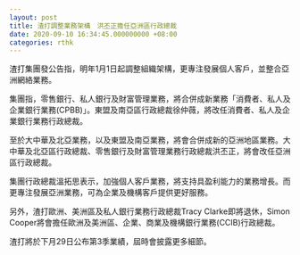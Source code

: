 ```yaml
---
layout: post
title: 渣打調整業務架構　洪丕正擔任亞洲區行政總裁
date: 2020-09-10 16:34:45.000000000 +08:00
categories: rthk
---
```


渣打集團發公告指，明年1月1日起調整組織架構，更專注發展個人客戶，並整合亞洲網絡業務。

集團指，零售銀行、私人銀行及財富管理業務，將合併成新業務「消費者、私人及企業銀行業務(CPBB)」。東盟及南亞區行政總裁徐仲薇，將改任消費者、私人及企業銀行業務行政總裁。

至於大中華及北亞業務，以及東盟及南亞業務，將會合併成新的亞洲地區業務。大中華及北亞區行政總裁、零售銀行及財富管理業務行政總裁洪丕正，將會改任亞洲區行政總裁。

集團行政總裁溫拓思表示，加強個人客戶業務，將支持具盈利能力的業務增長。而更專注發展亞洲業務，可為企業及機構客戶提供更好服務。

另外，渣打歐洲、美洲區及私人銀行業務行政總裁Tracy Clarke即將退休，Simon Cooper將會擔任歐洲及美洲區、企業、商業及機構銀行業務(CCIB)行政總裁。

渣打將於下月29日公布第3季業績，屆時會披露更多細節。

